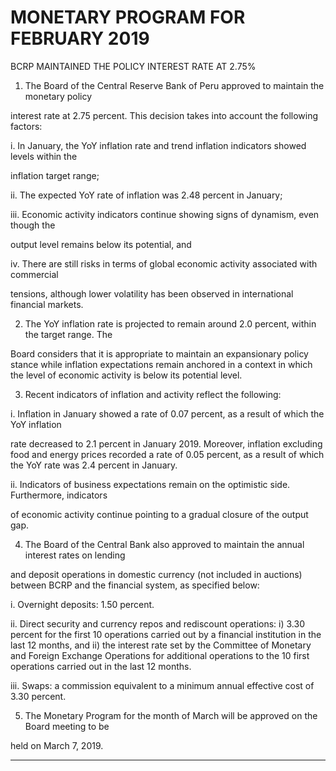 #    MONETARY PROGRAM FOR FEBRUARY 2019
 BCRP MAINTAINED THE POLICY INTEREST RATE AT 2.75%

1. The Board of the Central Reserve Bank of Peru approved to maintain the monetary policy

interest rate at 2.75 percent. This decision takes into account the following factors:

i. In January, the YoY inflation rate and trend inflation indicators showed levels within the

inflation target range;

ii. The expected YoY rate of inflation was 2.48 percent in January;

iii. Economic activity indicators continue showing signs of dynamism, even though the

output level remains below its potential, and

iv. There are still risks in terms of global economic activity associated with commercial

tensions, although lower volatility has been observed in international financial markets.

2. The YoY inflation rate is projected to remain around 2.0 percent, within the target range. The

Board considers that it is appropriate to maintain an expansionary policy stance while
inflation expectations remain anchored in a context in which the level of economic activity is
below its potential level.

3. Recent indicators of inflation and activity reflect the following:

i. Inflation in January showed a rate of 0.07 percent, as a result of which the YoY inflation

rate decreased to 2.1 percent in January 2019. Moreover, inflation excluding food and
energy prices recorded a rate of 0.05 percent, as a result of which the YoY rate was 2.4
percent in January.

ii. Indicators of business expectations remain on the optimistic side. Furthermore, indicators

of economic activity continue pointing to a gradual closure of the output gap.

4. The Board of the Central Bank also approved to maintain the annual interest rates on lending

and deposit operations in domestic currency (not included in auctions) between BCRP and
the financial system, as specified below:

i. Overnight deposits: 1.50 percent.

ii. Direct security and currency repos and rediscount operations: i) 3.30 percent for the
first 10 operations carried out by a financial institution in the last 12 months, and ii)
the interest rate set by the Committee of Monetary and Foreign Exchange Operations
for additional operations to the 10 first operations carried out in the last 12 months.

iii. Swaps: a commission equivalent to a minimum annual effective cost of 3.30 percent.

5. The Monetary Program for the month of March will be approved on the Board meeting to be

held on March 7, 2019.


-----

